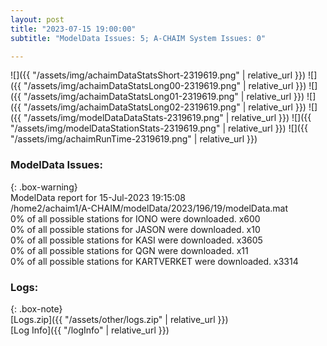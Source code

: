 ```yaml
---
layout: post
title: "2023-07-15 19:00:00"
subtitle: "ModelData Issues: 5; A-CHAIM System Issues: 0"

---
```


![]({{ "/assets/img/achaimDataStatsShort-2319619.png" | relative_url }})
![]({{ "/assets/img/achaimDataStatsLong00-2319619.png" | relative_url }})
![]({{ "/assets/img/achaimDataStatsLong01-2319619.png" | relative_url }})
![]({{ "/assets/img/achaimDataStatsLong02-2319619.png" | relative_url }})
![]({{ "/assets/img/modelDataDataStats-2319619.png" | relative_url }})
![]({{ "/assets/img/modelDataStationStats-2319619.png" | relative_url }})
![]({{ "/assets/img/achaimRunTime-2319619.png" | relative_url }})


### ModelData Issues:  
  
{: .box-warning}  
 ModelData report for 15-Jul-2023 19:15:08   
 /home2/achaim1/A-CHAIM/modelData/2023/196/19/modelData.mat   
 0% of all possible stations for IONO were downloaded. x600   
 0% of all possible stations for JASON were downloaded. x10   
 0% of all possible stations for KASI were downloaded. x3605   
 0% of all possible stations for QGN were downloaded. x11   
 0% of all possible stations for KARTVERKET were downloaded. x3314   
  


### Logs:  
  
{: .box-note}  
[Logs.zip]({{ "/assets/other/logs.zip" | relative_url }})  
[Log Info]({{ "/logInfo" | relative_url }})  
